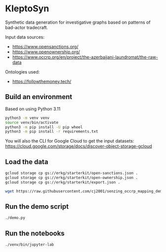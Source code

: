 # KleptoSyn

Synthetic data generation for investigative graphs based on patterns
of bad-actor tradecraft.

Input data sources:

  * <https://www.opensanctions.org/>
  * <https://www.openownership.org/>
  * <https://www.occrp.org/en/project/the-azerbaijani-laundromat/the-raw-data>

Ontologies used:

  * <https://followthemoney.tech/>


## Build an environment

Based on using Python 3.11

```bash
python3 -m venv venv
source venv/bin/activate
python3 -m pip install -U pip wheel
python3 -m pip install -r requirements.txt
```

You will also the CLI for Google Cloud to get the input datasets:
<https://cloud.google.com/storage/docs/discover-object-storage-gcloud>


## Load the data

```bash
gcloud storage cp gs://erkg/starterkit/open-sanctions.json .
gcloud storage cp gs://erkg/starterkit/open-ownership.json .
gcloud storage cp gs://erkg/starterkit/export.json .

wget https://raw.githubusercontent.com/cj2001/senzing_occrp_mapping_demo/refs/heads/main/occrp_17k.csv
```

## Run the demo script

```bash
./demo.py
```


## Run the notebooks

```bash
./venv/bin/jupyter-lab
```
